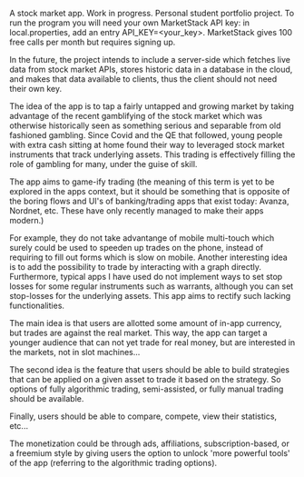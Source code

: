 A stock market app.
Work in progress. 
Personal student portfolio project.
To run the program you will need your own MarketStack API key: in local.properties, add an entry API_KEY=<your_key>. MarketStack gives 100 free calls per month but requires signing up.

In the future, the project intends to include a server-side which fetches live
data from stock market APIs, stores historic data in a database in the cloud, and makes that data available to clients,
thus the client should not need their own key.

The idea of the app is to tap a fairly untapped and growing market by taking advantage of the recent gamblifying of the stock market which was otherwise historically seen as something serious and separable from old fashioned gambling. Since Covid and the QE that followed, young people with extra cash sitting at home found their way to leveraged stock market instruments that track underlying assets. This trading is effectively filling the role of gambling for many, under the guise of skill. 

The app aims to game-ify trading (the meaning of this term is yet to be explored in the apps context, but it should be something that is opposite of the boring flows and UI's of banking/trading apps that exist today: Avanza, Nordnet, etc. These have only recently managed to make their apps modern.) 

For example, they do not take advantange of mobile multi-touch which surely could be used to speeden up trades on the phone, instead of requiring to fill out forms which is slow on mobile. Another interesting idea is to add the possibility to trade by interacting with a graph directly. Furthermore, typical apps I have used do not implement ways to set stop losses for some regular instruments such as warrants, although you can set stop-losses for the underlying assets. This app aims to rectify such lacking functionalities. 

The main idea is that users are allotted some amount of in-app currency, but trades are against the real market. This way, the app can target a younger audience that can not yet trade for real money, but are interested in the markets, not in slot machines...

The second idea is the feature that users should be able to build strategies that can be applied on a given asset to trade it based on the strategy. So options of fully algorithmic trading, semi-assisted, or fully manual trading should be available.

Finally, users should be able to compare, compete, view their statistics, etc...

The monetization could be through ads, affiliations, subscription-based, or a freemium style by giving users the option to unlock 'more powerful tools' of the app (referring to the algorithmic trading options).
